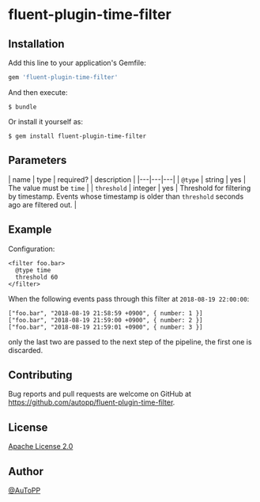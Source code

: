 # fluent-plugin-time-filter

## Installation

Add this line to your application's Gemfile:

```ruby
gem 'fluent-plugin-time-filter'
```

And then execute:

    $ bundle

Or install it yourself as:

    $ gem install fluent-plugin-time-filter

## Parameters

| name | type | required? | description |
|---|---|---|
| `@type` | string | yes | The value must be `time` |
| `threshold` | integer | yes | Threshold for filtering by timestamp. Events whose timestamp is older than `threshold` seconds ago are filtered out. |

## Example

Configuration:

```
<filter foo.bar>
  @type time
  threshold 60
</filter>
```

When the following events pass through this filter at `2018-08-19 22:00:00`:

```
["foo.bar", "2018-08-19 21:58:59 +0900", { number: 1 }]
["foo.bar", "2018-08-19 21:59:00 +0900", { number: 2 }]
["foo.bar", "2018-08-19 21:59:01 +0900", { number: 3 }]
```

only the last two are passed to the next step of the pipeline, the first one is discarded.

## Contributing

Bug reports and pull requests are welcome on GitHub at https://github.com/autopp/fluent-plugin-time-filter.

## License

[Apache License 2.0](LICENSE.txt)

## Author

[@AuToPP](https://twitter.com/AuToPP)
